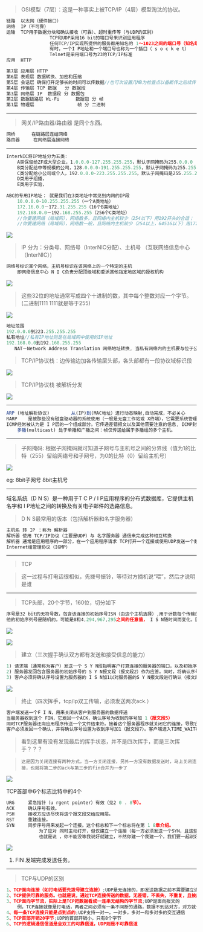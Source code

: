 > OSI模型（7层）：这是一种事实上被TCP/IP（4层）模型淘汰的协议。

```javascript
链路	以太网（硬件接口）
网络	IP（不可靠）
运输	TCP用于数据分块和确认接收（可靠）、超时重传等（与UDP的区别）
                TCP和UDP采用16 bit的端口号来识别应用程序
                任何TCP/IP实现所提供的服务都用知名的 1～1023之间的端口号（知名端口号分配机构（ IANA）来管理）
                有时，一个I P地址和一个端口号也称为一个插口（ s o c k e t）
                Telnet是采用端口号为23的TCP/IP标准
应用	HTTP

第7层 应用层 HTTP
第6层 表现层 数据转换、加密和压缩
第5层 会话层 确保打开足够长的时间可以传数据//也可次设置几MB为检查点以备断传之后续传
第4层 传输层 TCP 数据   分 数据段
第3层 网络层 IP  数据段 分 数据包
第2层 数据链路层 Wi-Fi      数据包 分 帧
第1层 物理层                帧 分 二进制
```



---

> 网关/IP路由器/路由器 是同个东西。

```javascript
网桥		在链路层连结网络
路由器		在网络层连接网络
```



---



```javascript
InterNIC将IP地址分为五类:
    A类保留给ZF或大型企业，1.0.0.0-127.255.255.255，默认子网掩码为255.0.0.0
    B类分配给中等规模的公司，128.0.0.0-191.255.255.255，默认子网掩码为255.255.0.0
    C类分配给小公司或个人，192.0.0.0-223.255.255.255，默认子网掩码是255.255.255.0
    D类用于组播，
    E类用于实验，
    
ABC的专用IP地址： 就是我们在3类地址中常见到内网的IP段
    10.0.0.0-10.255.255.255（一个A类地址）
    172.16.0.0－172.31.255.255（16个B类地址）
    192.168.0.0－192.168.255.255（256个C类地址）
    //你要建网络（局域网），网络数多，且网络内主机较少（254以下）用192开头的合适；
    //你要建网络（局域网），网络数一般，且网络内主机较少（254以上，64516以下）用172开头的合适
```



![](images/9C5D4A939D7E49A7862D29097EBDBEC2.png)



> IP 分为：分类号、网络号（InterNIC分配）、主机号	（互联网络信息中心（InterNIC）)

```javascript
网络号标识某个网络，主机号标识在该网络上的一个特定的主机
    即网络信息中心 N I C负责分配顶级域和委派其他指定地区域的授权机构
```



![](images/0F3F212968534B1BBF8685349EF7EC2E.png)

> 这些32位的地址通常写成四个十进制的数，其中每个整数对应一个字节。(二进制1111 1111就是等于255)

![](images/D99B6BBEFCDA4F548BFE34A0DFEA4451.png)

```javascript
地址范围
192.0.0.0到223.255.255.255
私有地址//私有IP地址则是在局域网中使用的IP地址
192.168.0.0到192.168.255.255
   NAT－Network Address Translation 网络地址转换, 当私有网络内的主机要与位于公网上的主机进行通讯时必须经过地址转换，将其私有地址转换为合法公网地址才能对外访问。
```

> TCP/IP协议栈：边传输边加各传输层头部，各头部都有一段协议域标识段

![](images/E50AB78A5B4B4CFB95FEE995835E4892.png)

> TCP/IP协议栈 被解析分发

![](images/ABE4180E9A704F76BD336134F59BE33D.png)



---

```javascript
ARP	(地址解析协议)		从(IP)到(MAC地址）进行动态映射,自动完成，不必关心
RARP	是被那些没有磁盘驱动器的系统使用（一般是无盘工作站或 X终端），它需要系统管理员进行手工设置
ICMP经常被认为是 I P层的一个组成部分。它传递差错报文以及其他需要注意的信息, ICMP封装在IP数据报内部
    多播(multicast) 处于单播和广播之间：帧仅传送给属于多播组的多个主机。
```



---

> 子网掩码:	根据子网掩码就可知道子网号与主机号之间的分界线（值为1的比特（255）留给网络号和子网号，为0的比特（0）留给主机号）

![](images/063BCCCBF1B642DA905B99B1FC8D5601.png)

eg: 8bit子网号 8bit主机号

---

域名系统（D N S）是一种用于T C P / I P应用程序的分布式数据库，它提供主机名字和 I P地址之间的转换及有关电子邮件的选路信息。

> D N S最常用的版本（包括解析器和名字服务器）

```javascript
主机名 转 IP ：称为 解析器
解析器 使用 TCP/IP协议（主要是UDP）与 名字服务器 通信来完成这种相互转换
解析器 通常是应用程序的一部分，在一个应用程序请求 TCP打开一个连接或使用UDP发送一个数据报之前。心须将一个主机名转换为一个 IP地址
Internet组管理协议（IGMP）
```



---

> TCP

> 这一过程与打电话很相似，先拨号振铃，等待对方摘机说“喂”，然后才说明是谁

---

> TCP头部，20个字节，160位，切分如下

```javascript
序号是32 bit的无符号数，包含该连接的初始序号ISN（由这个主机选择）,用于计数每个传输的字节，当某个主机开启一个TCP会话时，
他的初始序列号是随机的，可能是0和4,294,967,295之间的任意值， I S N随时间而变化，因此每个连接都将具有不同的 I S N
```



![](images/C2D7E521F8FB4C56994BE647B25BD4D9.png)



![](images/82215506A11644ACAF8BF30948562A5D.png)

> 建立（三次握手确认双方都有发送和接受信息的能力）

```javascript
1) 请求端（通常称为客户）发送一个 S Y N段指明客户打算连接的服务器的端口，以及初始序号（I S N，在这个例子中为1 4 1 5 5 3 1 5 2 1）。这个S Y N段为报文段1。
2) 服务器发回包含服务器的初始序号的 S Y N报文段（报文段2）作为应答。同时，将确认序号设置为客户的I S N加1以对客户的S Y N报文段进行确认。一个S Y N将占用一个序号。
3) 客户必须将确认序号设置为服务器的 I S N加1以对服务器的S Y N报文段进行确认（报文段3）。
```



![](images/D857C0EF98C44F35ACA91A73C881F236.png)

> 终止（四次挥手，tcp/ip双工传输，必须发送两次ack.）

```javascript
客户端发送一个F I N，用来关闭从客户到服务器的数据传送
当服务器收到这个 FIN，它发回一个ACK，确认序号为收到的序号加 1（报文段5） 
同时TCP服务器还向应用程序传送一个文件结束符。接着这个服务器程序就关闭它的连接，导致它的 TCP端发送一个FIN（报文段6），
客户必须发回一个确认，并将确认序号设置为收到序号加1（报文段7）。客户端进入TIME_WAIT状态;服务器收到客户端的ACK报文段以后，就关闭连接;此时，客户端等待2MSL后依然没有收到回复，则证明Server端已正常关闭，客户端也可以关闭连接了。
```

> 看到这里有没有发现最后的挥手状态，并不是四次挥手，而是三次挥手？？？

>     这是因为关闭连接有两种方式，当一方关闭连接，另外一方没有数据发送时，马上关闭连接，也就将第二步的ack与第三步的fin合并为一步了

![](images/74C5B7106D8844EDA80EC2C66B7D2A55.png)

TCP首部中6个标志比特中的4个

```javascript
URG 	紧急指针（u rgent pointer）有效（见2 0 . 8节）。
ACK 	确认序号有效。
PSH 	接收方应该尽快将这个报文段交给应用层。
RST 	重建连接。
SYN 	同步序号用来发起一个连接。这个标志和下一个标志将在第 1 8章介绍。
            为了应对 同时主动打开，但仅建立一个连接（每一方必须发送一个SYN，且这些SYN必须传递给对方）
            也就是说 ，你不能没等我说好就建立，不然你建一个我建一个，我们要一起说好再建立一个
```



![](images/8797E5BE84804387A2D7913461BC5098.png)

1. FIN 	发端完成发送任务。

---

> TCP与UDP的区别

```javascript
1、TCP面向连接（如打电话要先拨号建立连接）;UDP是无连接的，即发送数据之前不需要建立连接
2、TCP提供可靠的服务。也就是说，通过TCP连接传送的数据，无差错，不丢失，不重复，且按序到达;UDP尽最大努力交付，即不保 证可靠交付
3、TCP面向字节流，实际上是TCP把数据看成一连串无结构的字节流;UDP是面向报文的
    例，TCP连接就像是打电话，两者之间必须有一条不间断的通路，数据不到达对方，对方就一直在等待，除非对方直接挂断电话。先说的话先到，后说的后到，有顺序。
4、每一条TCP连接只能是点到点的;UDP支持一对一，一对多，多对一和多对多的交互通信
5、TCP首部开销20字节;UDP的首部开销小，只有8个字节
6、TCP的逻辑通信信道是全双工的可靠信道，UDP则是不可靠信道
```

